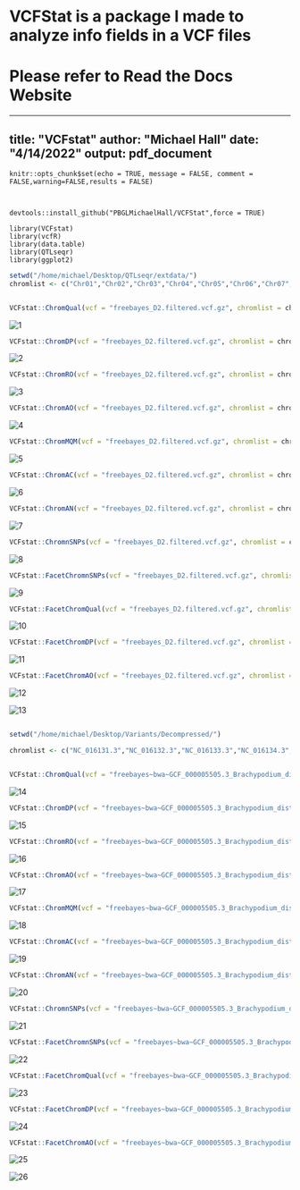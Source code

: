 # VCFStat is a package I made to analyze info fields in a VCF files
# Please refer to Read the Docs Website 
---
title: "VCFstat"
author: "Michael Hall"
date: "4/14/2022"
output: pdf_document
---

```{r setup, include=FALSE}
knitr::opts_chunk$set(echo = TRUE, message = FALSE, comment = FALSE,warning=FALSE,results = FALSE)
```

```{r Best}
  

devtools::install_github("PBGLMichaelHall/VCFStat",force = TRUE)

library(VCFstat)
library(vcfR)
library(data.table)
library(QTLseqr)
library(ggplot2)

```


```r
setwd("/home/michael/Desktop/QTLseqr/extdata/")
chromlist <- c("Chr01","Chr02","Chr03","Chr04","Chr05","Chr06","Chr07","Chr08","Chr09","Chr10")


VCFstat::ChromQual(vcf = "freebayes_D2.filtered.vcf.gz", chromlist = chromlist,windowSize = 1e+05, binwidth = 50,Maximum=5000)
```
![1](https://user-images.githubusercontent.com/93121277/163991880-7eff336b-6eb2-45cf-ada4-0ae3787b489f.png)

```r
VCFstat::ChromDP(vcf = "freebayes_D2.filtered.vcf.gz", chromlist = chromlist,windowSize = 1e+05, binwidth = 10)
```
![2](https://user-images.githubusercontent.com/93121277/163991898-568d96de-9773-4da1-a2e2-e22edd470ced.png)

```r
VCFstat::ChromRO(vcf = "freebayes_D2.filtered.vcf.gz", chromlist = chromlist,windowSize = 1e+05, binwidth = 10)
```
![3](https://user-images.githubusercontent.com/93121277/163991973-cc2743e1-49df-4a59-a6b0-ef66bafbd07d.png)


```r
VCFstat::ChromAO(vcf = "freebayes_D2.filtered.vcf.gz", chromlist = chromlist,windowSize = 1e+05, binwidth = 10)
```
![4](https://user-images.githubusercontent.com/93121277/163992003-8ca07920-803d-4ea0-91a6-27cb9baf5318.png)


```r
VCFstat::ChromMQM(vcf = "freebayes_D2.filtered.vcf.gz", chromlist = chromlist,windowSize = 1e+05, binwidth = 10)
```
![5](https://user-images.githubusercontent.com/93121277/163992014-1d49cd02-6eb4-41da-97cc-3a5b4edec069.png)

```r
VCFstat::ChromAC(vcf = "freebayes_D2.filtered.vcf.gz", chromlist = chromlist,windowSize = 1e+05, binwidth = 10)
```
![6](https://user-images.githubusercontent.com/93121277/163992029-85972022-0ed0-4613-b8dc-f8c521399447.png)

```r
VCFstat::ChromAN(vcf = "freebayes_D2.filtered.vcf.gz", chromlist = chromlist,windowSize = 1e+05, binwidth = 10)
```
![7](https://user-images.githubusercontent.com/93121277/163992038-a8fd2a00-8e8b-4592-9aab-4836a6024763.png)

```r
VCFstat::ChromnSNPs(vcf = "freebayes_D2.filtered.vcf.gz", chromlist = chromlist,windowSize = 1e+05, binwidth = 10)
```
![8](https://user-images.githubusercontent.com/93121277/163992055-ab66d757-7869-48f4-9f1d-83cdb75dd816.png)


```r
VCFstat::FacetChromnSNPs(vcf = "freebayes_D2.filtered.vcf.gz", chromlist = chromlist,windowSize = 1e+05, ncol=10)
```
![9](https://user-images.githubusercontent.com/93121277/163992080-709ee512-a0c9-4deb-bc78-c8bb0eb091b9.png)


```r
VCFstat::FacetChromQual(vcf = "freebayes_D2.filtered.vcf.gz", chromlist = chromlist,windowSize = 1e+05, ncol=10)
```
![10](https://user-images.githubusercontent.com/93121277/163992096-a6665a60-250d-4902-9ee1-9f164b81b658.png)


```r
VCFstat::FacetChromDP(vcf = "freebayes_D2.filtered.vcf.gz", chromlist = chromlist,windowSize = 1e+05, ncol=10)
```
![11](https://user-images.githubusercontent.com/93121277/163992109-ae192335-ca3d-47cd-b1dd-573db78dd29c.png)


```r
VCFstat::FacetChromAO(vcf = "freebayes_D2.filtered.vcf.gz", chromlist = chromlist,windowSize = 1e+05, ncol=10)
```
![12](https://user-images.githubusercontent.com/93121277/163992119-8272a52e-e0f2-4162-b94c-ec3c63fd8983.png)

![13](https://user-images.githubusercontent.com/93121277/163992127-da7dfea3-66e1-4a8b-9f75-e99cbe323773.png)






```r

setwd("/home/michael/Desktop/Variants/Decompressed/")

chromlist <- c("NC_016131.3","NC_016132.3","NC_016133.3","NC_016134.3","NC_016135.3")


VCFstat::ChromQual(vcf = "freebayes~bwa~GCF_000005505.3_Brachypodium_distachyon_v3.0~all_samples~filtered-strict.vcf", chromlist = chromlist,windowSize = 1e+05, binwidth = 50,Maximum=5000)
```
![14](https://user-images.githubusercontent.com/93121277/163992145-1203a87a-1264-4e65-868f-ff31bae02c15.png)

```r
VCFstat::ChromDP(vcf = "freebayes~bwa~GCF_000005505.3_Brachypodium_distachyon_v3.0~all_samples~filtered-strict.vcf", chromlist = chromlist,windowSize = 1e+05, binwidth = 10)
```
![15](https://user-images.githubusercontent.com/93121277/163992161-c74b85c0-6c94-4ffd-b8d9-65bceee90dc4.png)


```r
VCFstat::ChromRO(vcf = "freebayes~bwa~GCF_000005505.3_Brachypodium_distachyon_v3.0~all_samples~filtered-strict.vcf", chromlist = chromlist,windowSize = 1e+05, binwidth = 10)
```
![16](https://user-images.githubusercontent.com/93121277/163992166-88f61376-3c6a-456f-bead-4f4a52af9780.png)

```r
VCFstat::ChromAO(vcf = "freebayes~bwa~GCF_000005505.3_Brachypodium_distachyon_v3.0~all_samples~filtered-strict.vcf", chromlist = chromlist,windowSize = 1e+05, binwidth = 10)
```
![17](https://user-images.githubusercontent.com/93121277/163992184-ac8ad14b-1143-40e7-866e-296b1a6977d3.png)

```r
VCFstat::ChromMQM(vcf = "freebayes~bwa~GCF_000005505.3_Brachypodium_distachyon_v3.0~all_samples~filtered-strict.vcf", chromlist = chromlist,windowSize = 1e+05, binwidth = 10)
```
![18](https://user-images.githubusercontent.com/93121277/163992194-db12fecd-816e-4178-b943-2b3b8ef57bbe.png)


```r
VCFstat::ChromAC(vcf = "freebayes~bwa~GCF_000005505.3_Brachypodium_distachyon_v3.0~all_samples~filtered-strict.vcf", chromlist = chromlist,windowSize = 1e+05, binwidth = 10)
```
![19](https://user-images.githubusercontent.com/93121277/163992229-ecd45187-5527-4605-9fbc-6d36576c7631.png)


```r
VCFstat::ChromAN(vcf = "freebayes~bwa~GCF_000005505.3_Brachypodium_distachyon_v3.0~all_samples~filtered-strict.vcf", chromlist = chromlist,windowSize = 1e+05, binwidth = 10)
```
![20](https://user-images.githubusercontent.com/93121277/163992243-46ef5458-dca7-4997-8946-f9218e477201.png)



```r
VCFstat::ChromnSNPs(vcf = "freebayes~bwa~GCF_000005505.3_Brachypodium_distachyon_v3.0~all_samples~filtered-strict.vcf", chromlist = chromlist,windowSize = 1e+05, binwidth = 10)
```
![21](https://user-images.githubusercontent.com/93121277/163992252-21f96161-65eb-4af5-9cb7-1f62e60347c4.png)


```r
VCFstat::FacetChromnSNPs(vcf = "freebayes~bwa~GCF_000005505.3_Brachypodium_distachyon_v3.0~all_samples~filtered-strict.vcf", chromlist = chromlist,windowSize = 1e+05, ncol=10)
```
![22](https://user-images.githubusercontent.com/93121277/163992268-8dc9d71c-ede5-487b-88be-804a240e7672.png)


```r
VCFstat::FacetChromQual(vcf = "freebayes~bwa~GCF_000005505.3_Brachypodium_distachyon_v3.0~all_samples~filtered-strict.vcf", chromlist = chromlist,windowSize = 1e+05, ncol=10)
```
![23](https://user-images.githubusercontent.com/93121277/163992280-f49b0119-ac4d-424d-b6da-4b3a003cb261.png)


```r
VCFstat::FacetChromDP(vcf = "freebayes~bwa~GCF_000005505.3_Brachypodium_distachyon_v3.0~all_samples~filtered-strict.vcf", chromlist = chromlist,windowSize = 1e+05, ncol=10)
```
![24](https://user-images.githubusercontent.com/93121277/163992294-353674eb-d71e-4058-bde1-ebd5b83eb4e8.png)


```r
VCFstat::FacetChromAO(vcf = "freebayes~bwa~GCF_000005505.3_Brachypodium_distachyon_v3.0~all_samples~filtered-strict.vcf", chromlist = chromlist,windowSize = 1e+05, ncol=10)
```
![25](https://user-images.githubusercontent.com/93121277/163992323-54ffd134-b431-40ca-9a0b-8da38dbd901c.png)

![26](https://user-images.githubusercontent.com/93121277/163992348-46a0722c-2bb8-4e4c-9701-1f09c44b96a0.png)



